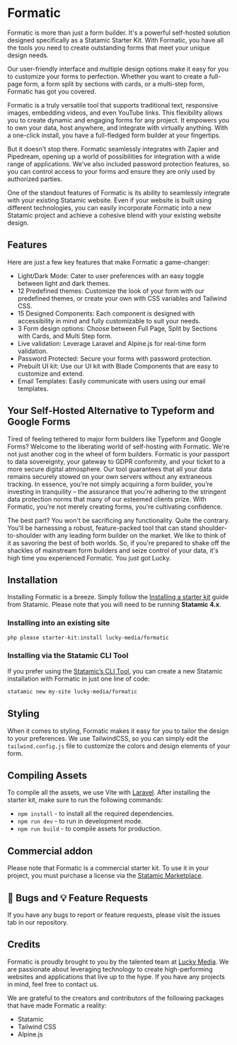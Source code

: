 # Formatic
Formatic is more than just a form builder. It's a powerful self-hosted solution designed specifically as a Statamic Starter Kit. With Formatic, you have all the tools you need to create outstanding forms that meet your unique design needs.

Our user-friendly interface and multiple design options make it easy for you to customize your forms to perfection. Whether you want to create a full-page form, a form split by sections with cards, or a multi-step form, Formatic has got you covered.

Formatic is a truly versatile tool that supports traditional text, responsive images, embedding videos, and even YouTube links. This flexibility allows you to create dynamic and engaging forms for any project.
It empowers you to own your data, host anywhere, and integrate with virtually anything. With a one-click install, you have a full-fledged form builder at your fingertips.

But it doesn't stop there. Formatic seamlessly integrates with Zapier and Pipedream, opening up a world of possibilities for integration with a wide range of applications. We've also included password protection features, so you can control access to your forms and ensure they are only used by authorized parties.

One of the standout features of Formatic is its ability to seamlessly integrate with your existing Statamic website. Even if your website is built using different technologies, you can easily incorporate Formatic into a new Statamic project and achieve a cohesive blend with your existing website design.

## Features
Here are just a few key features that make Formatic a game-changer:

- Light/Dark Mode: Cater to user preferences with an easy toggle between light and dark themes.
- 12 Predefined themes: Customize the look of your form with our predefined themes, or create your own with CSS variables and Tailwind CSS.
- 15 Designed Components: Each component is designed with accessibility in mind and fully customizable to suit your needs.
- 3 Form design options: Choose between Full Page, Split by Sections with Cards, and Multi Step form.
- Live validation: Leverage Laravel and Alpine.js for real-time form validation.
- Password Protected: Secure your forms with password protection.
- Prebuilt UI kit: Use our UI kit with Blade Components that are easy to customize and extend.
- Email Templates: Easily communicate with users using our email templates.

## Your Self-Hosted Alternative to Typeform and Google Forms

Tired of feeling tethered to major form builders like Typeform and Google Forms? Welcome to the liberating world of self-hosting with Formatic. We're not just another cog in the wheel of form builders. Formatic is your passport to data sovereignty, your gateway to GDPR conformity, and your ticket to a more secure digital atmosphere. Our tool guarantees that all your data remains securely stowed on your own servers without any extraneous tracking. In essence, you’re not simply acquiring a form builder, you’re investing in tranquility – the assurance that you're adhering to the stringent data protection norms that many of our esteemed clients prize. With Formatic, you're not merely creating forms, you're cultivating confidence.

The best part? You won't be sacrificing any functionality. Quite the contrary. You'll be harnessing a robust, feature-packed tool that can stand shoulder-to-shoulder with any leading form builder on the market. We like to think of it as savoring the best of both worlds. So, if you're prepared to shake off the shackles of mainstream form builders and seize control of your data, it's high time you experienced Formatic. You just got Lucky.

## Installation
Installing Formatic is a breeze. Simply follow the [Installing a starter kit](https://statamic.dev/starter-kits/installing-a-starter-kit) guide from Statamic. Please note that you will need to be running **Statamic 4.x**.

### Installing into an existing site
```bash
php please starter-kit:install lucky-media/formatic
```

### Installing via the Statamic CLI Tool
If you prefer using the [Statamic’s CLI Tool](https://github.com/statamic/cli), you can create a new Statamic installation with Formatic in just one line of code:
```bash
statamic new my-site lucky-media/formatic
```

## Styling
When it comes to styling, Formatic makes it easy for you to tailor the design to your preferences. We use TailwindCSS, so you can simply edit the `tailwind.config.js` file to customize the colors and design elements of your form.

## Compiling Assets
To compile all the assets, we use Vite with [Laravel](https://laravel.com/docs/9.x/vite). After installing the starter kit, make sure to run the following commands:
- `npm install` - to install all the required dependencies.
- `npm run dev` - to run in development mode.
- `npm run build` - to compile assets for production.

## Commercial addon
Please note that Formatic is a commercial starter kit. To use it in your project, you must purchase a license via the [Statamic Marketplace](https://statamic.com/starter-kits/your-company-name/formatic).

## 🐞 Bugs and 💡 Feature Requests
If you have any bugs to report or feature requests, please visit the issues tab in our repository.

## Credits
Formatic is proudly brought to you by the talented team at [Lucky Media](https://www.luckymedia.dev/). We are passionate about leveraging technology to create high-performing websites and applications that live up to the hype. If you have any projects in mind, feel free to contact us.

We are grateful to the creators and contributors of the following packages that have made Formatic a reality:
- Statamic
- Tailwind CSS
- Alpine.js
